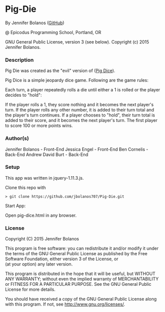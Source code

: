 # Pig-Die

<a href="APP LINK IF APPLICABLE" target="#"><APP LINK NAME></a>

By Jennifer Bolanos (<a href=https://github.com/jbolanos707/Pig-Die.git target="#">GitHub</a>)

@ Epicodus Programming School, Portland, OR

GNU General Public License, version 3 (see below). Copyright (c) 2015 Jennifer Bolanos.

### Description

Pig Die was created as the "evil" version of (<a href=https://github.com/jbolanos707/pig-dice.git target="#">Pig Dice</a>).

Pig Dice is a simple jeopardy dice game. Following are the game rules:

Each turn, a player repeatedly rolls a die until either a 1 is rolled or the player decides to "hold":

If the player rolls a 1, they score nothing and it becomes the next player's turn.
If the player rolls any other number, it is added to their turn total and the player's turn continues.
If a player chooses to "hold", their turn total is added to their score, and it becomes the next player's turn.
The first player to score 100 or more points wins.

### Author(s)

Jennifer Bolanos - Front-End
Jessica Engel - Front-End
Ben Cornelis - Back-End
Andrew David Burt - Back-End

### Setup

This app was written in jquery-1.11.3.js.

Clone this repo with
```console
> git clone https://github.com/jbolanos707/Pig-Die.git
```

Start App:

Open pig-dice.html in any browser.

### License ###
Copyright  (C)  2015  Jennifer Bolanos

This program is free software: you can redistribute it and/or modify
it under the terms of the GNU General Public License as published by
the Free Software Foundation, either version 3 of the License, or    
(at your option) any later version.

This program is distributed in the hope that it will be useful,
but WITHOUT ANY WARRANTY; without even the implied warranty of
MERCHANTABILITY or FITNESS FOR A PARTICULAR PURPOSE.  See the
GNU General Public License for more details.

You should have received a copy of the GNU General Public License
along with this program.  If not, see <http://www.gnu.org/licenses/>.

